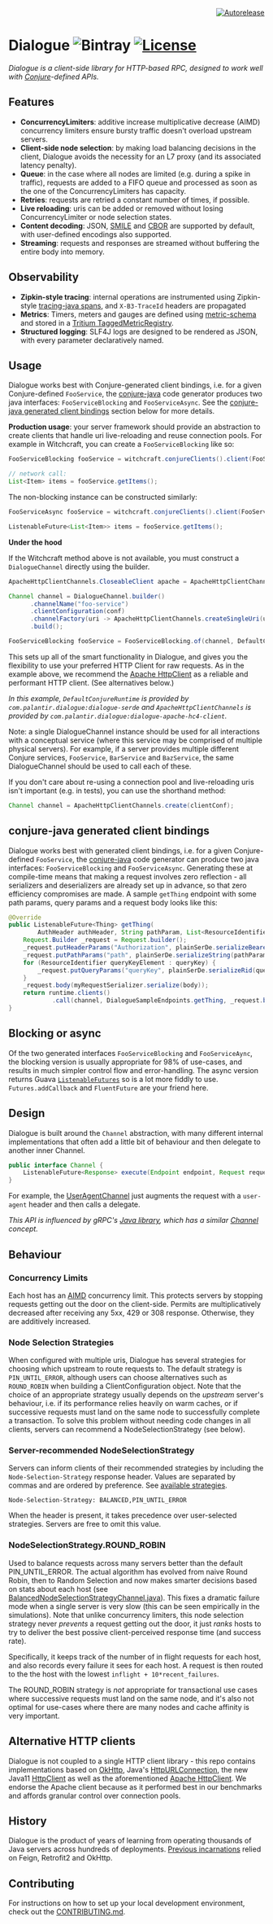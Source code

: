 <p align="right">
<a href="https://autorelease.general.dmz.palantir.tech/palantir/dialogue"><img src="https://img.shields.io/badge/Perform%20an-Autorelease-success.svg" alt="Autorelease"></a>
</p>

# Dialogue ![Bintray](https://img.shields.io/bintray/v/palantir/releases/dialogue.svg) [![License](https://img.shields.io/badge/License-Apache%202.0-lightgrey.svg)](https://opensource.org/licenses/Apache-2.0)

_Dialogue is a client-side library for HTTP-based RPC, designed to work well with [Conjure](https://palantir.github.io/conjure)-defined APIs._

## Features

- **ConcurrencyLimiters**: additive increase multiplicative decrease (AIMD) concurrency limiters ensure bursty traffic doesn't overload upstream servers.
- **Client-side node selection**: by making load balancing decisions in the client, Dialogue avoids the necessity for an L7 proxy (and its associated latency penalty).
- **Queue**: in the case where all nodes are limited (e.g. during a spike in traffic), requests are added to a FIFO queue and processed as soon as the one of the ConcurrencyLimiters has capacity.
- **Retries**: requests are retried a constant number of times, if possible.
- **Live reloading**: uris can be added or removed without losing ConcurrencyLimiter or node selection states.
- **Content decoding**: JSON, [SMILE](https://github.com/FasterXML/jackson-dataformats-binary/tree/master/smile) and [CBOR](https://github.com/FasterXML/jackson-dataformats-binary/tree/master/cbor) are supported by default, with user-defined encodings also supported.
- **Streaming**: requests and responses are streamed without buffering the entire body into memory.

## Observability

- **Zipkin-style tracing**: internal operations are instrumented using Zipkin-style [tracing-java spans](https://github.com/palantir/tracing-java), and `X-B3-TraceId` headers are propagated
- **Metrics**: Timers, meters and gauges are defined using [metric-schema](https://github.com/palantir/dialogue/blob/develop/dialogue-core/src/main/metrics/dialogue-core-metrics.yml) and stored in a [Tritium TaggedMetricRegistry](https://github.com/palantir/tritium).
- **Structured logging**: SLF4J logs are designed to be rendered as JSON, with every parameter declaratively named.

## Usage

Dialogue works best with Conjure-generated client bindings, i.e. for a given Conjure-defined `FooService`, the [conjure-java](https://github.com/palantir/conjure-java) code generator produces two java interfaces: `FooServiceBlocking` and `FooServiceAsync`. See the [conjure-java generated client bindings][] section below for more details.

**Production usage**: your server framework should provide an abstraction to create clients that handle uri live-reloading and reuse connection pools. For example in Witchcraft, you can create a `FooServiceBlocking` like so:

```groovy
FooServiceBlocking fooService = witchcraft.conjureClients().client(FooServiceBlocking.class, "foo-service").get();

// network call:
List<Item> items = fooService.getItems();
```

The non-blocking instance can be constructed similarly:

```groovy
FooServiceAsync fooService = witchcraft.conjureClients().client(FooServiceAsync.class, "foo-service").get();

ListenableFuture<List<Item>> items = fooService.getItems();
```

**Under the hood**

If the Witchcraft method above is not available, you must construct a `DialogueChannel` directly using the builder.

```java
ApacheHttpClientChannels.CloseableClient apache = ApacheHttpClientChannels.createCloseableHttpClient(conf); // should be closed when no longer needed

Channel channel = DialogueChannel.builder()
      .channelName("foo-service")
      .clientConfiguration(conf)
      .channelFactory(uri -> ApacheHttpClientChannels.createSingleUri(uri, apache))
      .build();

FooServiceBlocking fooService = FooServiceBlocking.of(channel, DefaultConjureRuntime.builder().build());
```

This sets up all of the smart functionality in Dialogue, and gives you the flexibility to use your preferred HTTP Client for raw requests. As in the example above, we recommend the [Apache HttpClient](https://hc.apache.org/httpcomponents-client-ga/) as a reliable and performant HTTP client. (See alternatives below.)

_In this example, `DefaultConjureRuntime` is provided by `com.palantir.dialogue:dialogue-serde` and `ApacheHttpClientChannels` is provided by `com.palantir.dialogue:dialogue-apache-hc4-client`._

Note: a single DialogueChannel instance should be used for all interactions with a conceptual service (where this service may be comprised of multiple physical servers). For example, if a server provides multiple different Conjure services, `FooService`, `BarService` and `BazService`, the same DialogueChannel should be used to call each of these.

If you don't care about re-using a connection pool and live-reloading uris isn't important (e.g. in tests), you can use the shorthand method:

```groovy
Channel channel = ApacheHttpClientChannels.create(clientConf);
```

[conjure-java generated client bindings]: #conjure-java-generated-client-bindings
## conjure-java generated client bindings

Dialogue works best with generated client bindings, i.e. for a given Conjure-defined `FooService`, the [conjure-java](https://github.com/palantir/conjure-java) code generator can produce two java interfaces: `FooServiceBlocking` and `FooServiceAsync`. Generating these at compile-time means that making a request involves zero reflection - all serializers and deserializers are already set up in advance, so that zero efficiency compromises are made. A sample `getThing` endpoint with some path params, query params and a request body looks like this:

```java
@Override
public ListenableFuture<Thing> getThing(
        AuthHeader authHeader, String pathParam, List<ResourceIdentifier> queryKey, MyRequest body) {
    Request.Builder _request = Request.builder();
    _request.putHeaderParams("Authorization", plainSerDe.serializeBearerToken(authHeader.getBearerToken()));
    _request.putPathParams("path", plainSerDe.serializeString(pathParam));
    for (ResourceIdentifier queryKeyElement : queryKey) {
        _request.putQueryParams("queryKey", plainSerDe.serializeRid(queryKeyElement));
    }
    _request.body(myRequestSerializer.serialize(body));
    return runtime.clients()
            .call(channel, DialogueSampleEndpoints.getThing, _request.build(), thingDeserializer);
}
```

## Blocking or async

Of the two generated interfaces `FooServiceBlocking` and `FooServiceAync`, the blocking version is usually appropriate for 98% of use-cases, and results in much simpler control flow and error-handling. The async version returns Guava [`ListenableFutures`](https://github.com/google/guava/wiki/ListenableFutureExplained) so is a lot more fiddly to use. `Futures.addCallback` and `FluentFuture` are your friend here.


## Design

Dialogue is built around the `Channel` abstraction, with many different internal implementations that often add a little bit of behaviour and then delegate to another inner Channel.

```java
public interface Channel {
    ListenableFuture<Response> execute(Endpoint endpoint, Request request);
}
```

For example, the [UserAgentChannel](https://github.com/palantir/dialogue/blob/develop/dialogue-core/src/main/java/com/palantir/dialogue/core/UserAgentChannel.java) just augments the request with a `user-agent` header and then calls a delegate.

_This API is influenced by gRPC's [Java library](https://github.com/grpc/grpc-java), which has a similar [Channel](https://github.com/grpc/grpc-java/blob/master/api/src/main/java/io/grpc/Channel.java) concept._

## Behaviour

### Concurrency Limits
Each host has an [AIMD](https://en.wikipedia.org/wiki/Additive_increase/multiplicative_decrease) concurrency limit. This protects
servers by stopping requests getting out the door on the client-side. Permits are multiplicatively decreased after
receiving any 5xx, 429 or 308 response. Otherwise, they are additively increased.

### Node Selection Strategies
When configured with multiple uris, Dialogue has several strategies for choosing which upstream to route requests to.
The default strategy is `PIN_UNTIL_ERROR`, although users can choose alternatives such as `ROUND_ROBIN` when building a ClientConfiguration
object. Note that the choice of an appropriate strategy usually depends on the _upstream_ server's behaviour, i.e. if its
performance relies heavily on warm caches, or if successive requests must land on the same node to successfully complete
a transaction. To solve this problem without needing code changes in all clients, servers can recommend a
NodeSelectionStrategy (see below).

### Server-recommended NodeSelectionStrategy
Servers can inform clients of their recommended strategies by including the
`Node-Selection-Strategy` response header. Values are separated by commas and are ordered by preference. See [available strategies](dialogue-core/src/main/java/com/palantir/dialogue/core/DialogueNodeSelectionStrategy.java).
```
Node-Selection-Strategy: BALANCED,PIN_UNTIL_ERROR
```
When the header is present, it takes precedence over user-selected strategies. Servers are free to omit this value.

### NodeSelectionStrategy.ROUND_ROBIN
Used to balance requests across many servers better than the
default PIN_UNTIL_ERROR. The actual algorithm has evolved from naive Round Robin, then to Random Selection and now
makes smarter decisions based on stats about each host (see
[BalancedNodeSelectionStrategyChannel.java](dialogue-core/src/main/java/com/palantir/dialogue/core/BalancedNodeSelectionStrategyChannel.java)). This fixes a dramatic failure
mode when a single server is very slow (this can be seen empirically in the simulations). Note that unlike concurrency limiters, this node selection strategy never *prevents* a request getting out the door,
it just *ranks* hosts to try to deliver the best possive client-perceived response time (and success rate).

Specifically, it keeps track of the number of in flight requests for each host, and also records every failure it sees for each host. A
request is then routed to the the host with the lowest `inflight + 10*recent_failures`.

The ROUND_ROBIN strategy is _not_ appropriate for transactional use cases where successive requests must land on the
same node, and it's also not optimal for use-cases where there are many nodes and cache affinity is very important.

## Alternative HTTP clients

Dialogue is not coupled to a single HTTP client library - this repo contains implementations based on [OkHttp](https://square.github.io/okhttp/), Java's [HttpURLConnection](https://docs.oracle.com/javase/8/docs/api/java/net/HttpURLConnection.html), the new Java11 [HttpClient](https://openjdk.java.net/groups/net/httpclient/intro.html) as well as the aforementioned [Apache HttpClient](https://hc.apache.org/httpcomponents-client-ga/).  We endorse the Apache client because as it performed best in our benchmarks and affords granular control over connection pools.

## History

Dialogue is the product of years of learning from operating thousands of Java servers across hundreds of deployments. [Previous incarnations](https://github.com/palantir/conjure-java-runtime) relied on Feign, Retrofit2 and OkHttp.

## Contributing

For instructions on how to set up your local development environment, check out the
[CONTRIBUTING.md](./CONTRIBUTING.md).
